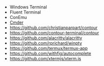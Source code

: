 - Windows Terminal
- Fluent Terminal
- ConEmu
- [Cmder](https://github.com/cmderdev/cmder)
- https://github.com/christianparpart/contour
- https://github.com/contour-terminal/contour
- https://github.com/alacritty/alacritty
- https://github.com/rprichard/winpty
- https://github.com/termux/termux-app
- https://github.com/withfig/autocomplete
- https://github.com/xtermjs/xterm.js
